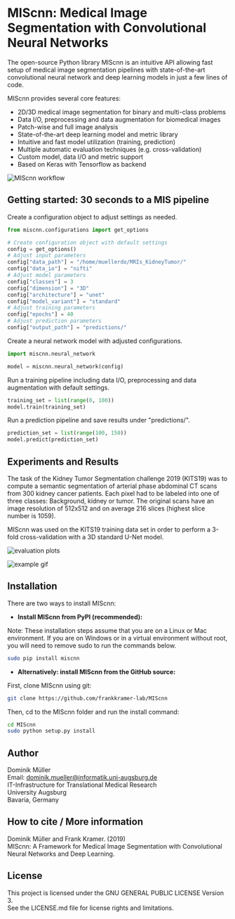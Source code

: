 # MIScnn: Medical Image Segmentation with Convolutional Neural Networks

The open-source Python library MIScnn is an intuitive API allowing fast setup of medical image segmentation pipelines with state-of-the-art convolutional neural network and deep learning models in just a few lines of code.

MIScnn provides several core features:
- 2D/3D medical image segmentation for binary and multi-class problems
- Data I/O, preprocessing and data augmentation for biomedical images
- Patch-wise and full image analysis
- State-of-the-art deep learning model and metric library
- Intuitive and fast model utilization (training, prediction)
- Multiple automatic evaluation techniques (e.g. cross-validation)
- Custom model, data I/O and metric support
- Based on Keras with Tensorflow as backend

![MIScnn workflow](docs/MIScnn.pipeline.png)

## Getting started: 30 seconds to a MIS pipeline

Create a configuration object to adjust settings as needed.

```python
from miscnn.configurations import get_options

# Create configuration object with default settings
config = get_options()
# Adjust input parameters
config["data_path"] = "/home/muellerdo/MRIs_KidneyTumor/"
config["data_io"] = "nifti"
# Adjust model parameters
config["classes"] = 3
config["dimension"] = "3D"
config["architecture"] = "unet"
config["model_variant"] = "standard"
# Adjust training parameters
config["epochs"] = 40
# Adjust prediction parameters
config["output_path"] = "predictions/"
```

Create a neural network model with adjusted configurations.

```python
import miscnn.neural_network

model = miscnn.neural_network(config)
```

Run a training pipeline including data I/O, preprocessing and data augmentation with default settings.

```python
training_set = list(range(0, 100))
model.train(training_set)
```

Run a prediction pipeline and save results under "predictions/".

```python
prediction_set = list(range(100, 150))
model.predict(prediction_set)
```

## Experiments and Results

The task of the Kidney Tumor Segmentation challenge 2019 (KITS19) was to compute a semantic segmentation of arterial phase abdominal CT scans from 300 kidney cancer patients. Each pixel had to be labeled into one of three classes: Background, kidney or tumor. The original scans have an image resolution of 512x512 and on average 216 slices (highest slice number is 1059).

MIScnn was used on the KITS19 training data set in order to perform a 3-fold cross-validation with a 3D standard U-Net model.

![evaluation plots](docs/multiplot.png)

![example gif](docs/visualization.case_00141.gif)

## Installation

There are two ways to install MIScnn:

- **Install MIScnn from PyPI (recommended):**

Note: These installation steps assume that you are on a Linux or Mac environment. If you are on Windows or in a virtual environment without root, you will need to remove sudo to run the commands below.

```sh
sudo pip install miscnn
```

- **Alternatively: install MIScnn from the GitHub source:**

First, clone MIScnn using git:

```sh
git clone https://github.com/frankkramer-lab/MIScnn
```

Then, cd to the MIScnn folder and run the install command:

```sh
cd MIScnn
sudo python setup.py install
```

## Author

Dominik Müller\
Email: dominik.mueller@informatik.uni-augsburg.de\
IT-Infrastructure for Translational Medical Research\
University Augsburg\
Bavaria, Germany

## How to cite / More information

Dominik Müller and Frank Kramer. (2019)\
MIScnn: A Framework for Medical Image Segmentation with Convolutional Neural Networks and Deep Learning.

## License

This project is licensed under the GNU GENERAL PUBLIC LICENSE Version 3.\
See the LICENSE.md file for license rights and limitations.
